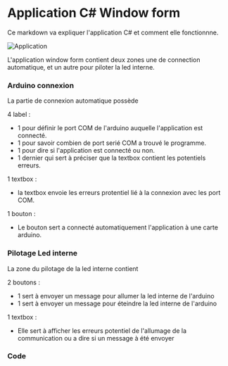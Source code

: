# Application C# Window form

Ce markdown va expliquer l'application C# et comment elle fonctionnne.

![Application]()

L'application window form contient deux zones une de connection automatique, et un autre pour piloter la led interne.

### Arduino connexion

La partie de connexion automatique possède 

4 label :

* 1 pour définir le port COM de l'arduino auquelle l'application est connecté.
* 1 pour savoir combien de port serié COM a trouvé le programme.
* 1 pour dire si l'application est connecté ou non.
* 1 dernier qui sert à préciser que la textbox contient les potentiels erreurs.

1 textbox : 

* la textbox envoie les erreurs protentiel lié à la connexion avec les port COM.

1 bouton :

* Le bouton sert a connecté automatiquement l'application à une carte arduino.

### Pilotage Led interne

La zone du pilotage de la led interne contient 

2 boutons :

* 1 sert à envoyer un message pour allumer la led interne de l'arduino
* 1 sert à envoyer un message pour éteindre la led interne de l'arduino

1 textbox : 

* Elle sert à afficher les erreurs potentiel de l'allumage de la communication ou a dire si un message à été envoyer
 
### Code 

~~~C++



~~~




